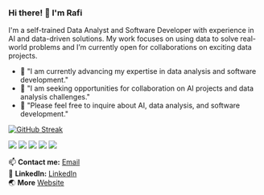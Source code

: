 ### Hi there! 👋 I'm Rafi

I'm a self-trained Data Analyst and Software Developer with experience in AI and data-driven solutions. My work focuses on using data to solve real-world problems and I’m currently open for collaborations on exciting data projects.

- 🌱 "I am currently advancing my expertise in data analysis and software development."
- 👯 "I am seeking opportunities for collaboration on AI projects and data analysis challenges."
- 💬 "Please feel free to inquire about AI, data analysis, and software development."

[![GitHub Streak](https://github-readme-streak-stats.herokuapp.com?user=Rafi2401&theme=vision_friendly_dark&hide_border=true&date_format=j%20M%5B%20Y%5D)](https://git.io/streak-stats)

![](http://github-profile-summary-cards.vercel.app/api/cards/profile-details?username=Rafi2401&theme=vision_friendly_dark)
![](http://github-profile-summary-cards.vercel.app/api/cards/repos-per-language?username=Rafi2401&theme=vision_friendly_dark)
![](http://github-profile-summary-cards.vercel.app/api/cards/most-commit-language?username=Rafi2401&theme=vision_friendly_dark)
![](http://github-profile-summary-cards.vercel.app/api/cards/stats?username=Rafi2401&theme=vision_friendly_dark)
![](http://github-profile-summary-cards.vercel.app/api/cards/productive-time?username=Rafi2401&theme=vision_friendly_dark&utcOffset=8)

📫 **Contact me:** [Email](mailto:rafikerja2401@gmail.com)<br>
💼 **LinkedIn:** [LinkedIn](https://linkedin.com/in/Rafi2401)<br>
🌏 **More** [Website](https://rafi2401.github.io)

